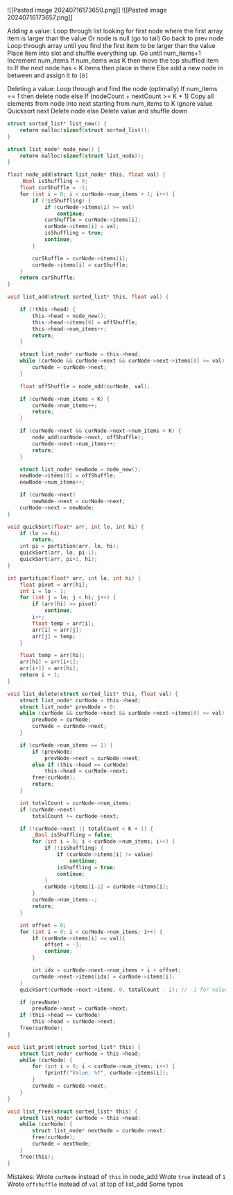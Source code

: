 
![[Pasted image 20240716173650.png]]
![[Pasted image 20240716173657.png]]

Adding a value:
	Loop through list looking for first node where the first array item is larger than the value
		Or node is null (go to tail)
	Go back to prev node 
	Loop through array until you find the first item to be larger than the value
	Place item into slot and shuffle everything up. Go until num_items+1
	Increment num_items
	If num_items was K then move the top shuffled item to
		If the next node has < K items then place in there
		Else add a new node in between and assign it to `[0]` 

Deleting a value:
	Loop through and find the node (optimally)
	If num_items == 1 then delete node
	else
		If (nodeCount + nextCount >= K + 1)
			Copy all elements from node into next starting from num_items to K
				Ignore value
			Quicksort next
			Delete node
		else
			Delete value and shuffle down

```c
struct sorted_list* list_new() {
	return malloc(sizeof(struct sorted_list));
}

struct list_node* node_new() {
	return malloc(sizeof(struct list_node));
}

float node_add(struct list_node* this, float val) {
	_Bool isShuffling = 0;
	float curShuffle = -1;
	for (int i = 0; i < curNode->num_items + 1; i++) {
		if (!isShuffling) {
			if (curNode->items[i] >= val)
				continue;
			curShuffle = curNode->items[i];
			curNode->items[i] = val;
			isShuffling = true;
			continue;
		}

		curShuffle = curNode->items[i];		
		curNode->items[i] = curShuffle;
	}
	return curShuffle;
}

void list_add(struct sorted_list* this, float val) {

	if (!this->head) {
		this->head = node_new();
		this->head->items[0] = offShuffle;
		this->head->num_items++;
		return;
	}

	struct list_node* curNode = this->head;
	while (curNode && curNode->next && curNode->next->items[0] >= val) {
		curNode = curNode->next;
	}

	float offShuffle = node_add(curNode, val);

	if (curNode->num_items < K) {
		curNode->num_items++;
		return;
	}

	if (curNode->next && curNode->next->num_items < K) {
		node_add(curNode->next, offShuffle);
		curNode->next->num_items++;
		return;
	}

	struct list_node* newNode = node_new();
	newNode->items[0] = offShuffle;
	newNode->num_items++;

	if (curNode->next)
		newNode->next = curNode->next;
	curNode->next = newNode;
}

void quickSort(float* arr, int lo, int hi) {
	if (lo >= hi) 
		return;
	int pi = partition(arr, lo, hi);
	quickSort(arr, lo, pi-1);
	quickSort(arr, pi+1, hi);
}

int partition(float* arr, int lo, int hi) {
	float pivot = arr[hi];
	int i = lo - 1;
	for (int j = lo; j < hi; j++) {
		if (arr[hi] >= pivot)
			continue;
		i++;
		float temp = arr[i];
		arr[i] = arr[j];
		arr[j] = temp;
	}

	float temp = arr[hi];
	arr[hi] = arr[i+1];
	arr[i+1] = arr[hi];
	return i + 1;
}

void list_delete(struct sorted_list* this, float val) {
	struct list_node* curNode = this->head;
	struct list_node* prevNode = 0;
	while (curNode && curNode->next && curNode->next->items[0] >= val) {
		prevNode = curNode;
		curNode = curNode->next;
	}

	if (curNode->num_items == 1) {
		if (prevNode)
			prevNode->next = curNode->next;
		else if (this->head == curNode)
			this->head = curNode->next;
		free(curNode);
		return;
	}

	int totalCount = curNode->num_items;
	if (curNode->next)
		totalCount += curNode->next;

	if (!curNode->next || totalCount < K + 1) {
		_Bool isShuffling = false;
		for (int i = 0; i < curNode->num_items; i++) {
			if (!isShuffling) {
				if (curNode->items[i] != value)
					continue;
				isShuffling = true;
				continue;
			}
			curNode->items[i-1] = curNode->items[i];
		}
		curNode->num_items--;
		return;
	}

	int offset = 0;
	for (int i = 0; i < curNode->num_items; i++) {
		if (curNode->items[i] == val){
			offset = -1;
			continue;
		}			

		int idx = curNode->next->num_items + i + offset;
		curNode->next->items[idx] = curNode->items[i];		
	}
	quickSort(curNode->next->items, 0, totalCount - 2); // -1 for value, -1 to go from size to index

	if (prevNode)
		prevNode->next = curNode->next;
	if (this->head == curNode)
		this->head = curNode->next;
	free(curNode);
}

void list_print(struct sorted_list* this) {
	struct list_node* curNode = this->head;
	while (curNode) {
		for (int i = 0; i < curNode->num_items; i++) {
			fprintf("Value: %f", curNode->items[i]);
		}
		curNode = curNode->next;
	}
}

void list_free(struct sorted_list* this) {
	struct list_node* curNode = this->head;
	while (curNode) {
		struct list_node* nextNode = curNode->next;
		free(curNode);
		curNode = nextNode;
	}
	free(this);
}
```


Mistakes:
	Wrote `curNode` instead of `this` in node_add
	Wrote `true` instead of `1`
	Wrote `offshuffle` instead of `val` at top of list_add
	Some typos